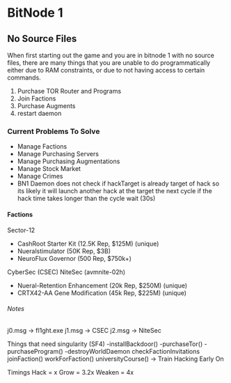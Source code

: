 # BitNode 1

## No Source Files

When first starting out the game and you are in bitnode 1 with no source files, there are many things that you are unable to do programmatically either due to RAM constraints, or due to not having access to certain commands.

1. Purchase TOR Router and Programs
2. Join Factions
3. Purchase Augments
4. restart daemon

### Current Problems To Solve

- Manage Factions
- Manage Purchasing Servers
- Manage Purchasing Augmentations
- Manage Stock Market
- Manage Crimes
- BN1 Daemon does not check if hackTarget is already target of hack so its likely it will launch another hack at the target the next cycle if the hack time takes longer than the cycle wait (30s)

#### Factions

Sector-12

- CashRoot Starter Kit (12.5K Rep, $125M) (unique)
- Nueralstimulator (50K Rep, $3B)
- NeuroFlux Governor (500 Rep, $750k+)

CyberSec (CSEC)
NiteSec (avmnite-02h)

- Nueral-Retention Enhancement (20k Rep, $250M) (unique)
- CRTX42-AA Gene Modification (45k Rep, $225M) (unique)

###### Notes

j0.msg -> fl1ght.exe
j1.msg -> CSEC
j2.msg -> NiteSec

Things that need singularity (SF4)
-installBackdoor()
-purchaseTor()
-purchaseProgram()
-destroyWorldDaemon
checkFactionInvitations
joinFaction()
workForFaction()
universityCourse() -> Train Hacking Early On

Timings
Hack = x
Grow = 3.2x
Weaken = 4x
